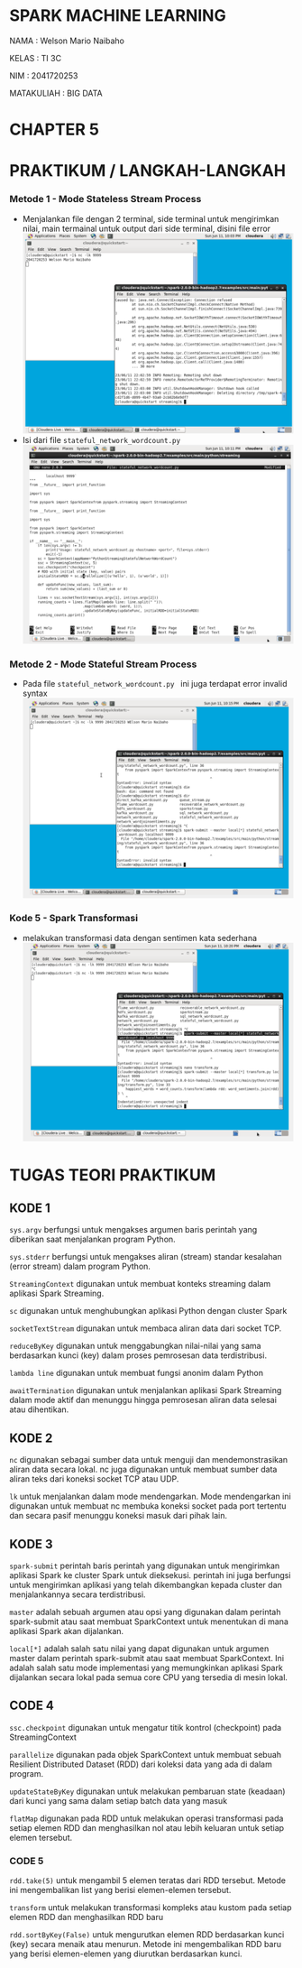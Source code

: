 # SPARK MACHINE LEARNING
NAMA : Welson Mario Naibaho

KELAS : TI 3C

NIM : 2041720253

MATAKULIAH : BIG DATA
# CHAPTER 5
# PRAKTIKUM / LANGKAH-LANGKAH

### Metode 1 - Mode Stateless Stream Process
- Menjalankan file dengan 2 terminal, side terminal untuk mengirimkan nilai, main termainal untuk output dari side terminal, disini file error
![](img/image1.png)
- Isi dari file <code>stateful_network_wordcount.py</code>
![](img/image2.png)

### Metode 2 - Mode Stateful Stream Process
- Pada file <code>stateful_network_wordcount.py </code> ini juga terdapat error invalid syntax
![](img/image3.png)

### Kode 5 - Spark Transformasi
- melakukan transformasi data dengan sentimen kata sederhana
![](img/image4.png)

# TUGAS TEORI PRAKTIKUM 
## KODE 1

<code>sys.argv</code> berfungsi untuk mengakses argumen baris perintah yang diberikan saat menjalankan program Python.

<code>sys.stderr</code> berfungsi untuk mengakses aliran (stream) standar kesalahan (error stream) dalam program Python.

<code>StreamingContext</code> digunakan untuk membuat konteks streaming dalam aplikasi Spark Streaming.

<code>sc</code> digunakan untuk menghubungkan aplikasi Python dengan cluster Spark

<code>socketTextStream</code> digunakan untuk membaca aliran data dari socket TCP.

<code>reduceByKey</code> digunakan untuk menggabungkan nilai-nilai yang sama berdasarkan kunci (key) dalam proses pemrosesan data terdistribusi.

<code>lambda line</code> digunakan untuk membuat fungsi anonim dalam Python

<code>awaitTermination</code> digunakan untuk menjalankan aplikasi Spark Streaming dalam mode aktif dan menunggu hingga pemrosesan aliran data selesai atau dihentikan.

## KODE 2

<code>nc</code> digunakan sebagai sumber data untuk menguji dan mendemonstrasikan aliran data secara lokal. nc juga digunakan untuk membuat sumber data aliran teks dari koneksi socket TCP atau UDP.

<code>lk</code> untuk menjalankan dalam mode mendengarkan. Mode mendengarkan ini digunakan untuk membuat nc membuka koneksi socket pada port tertentu dan secara pasif menunggu koneksi masuk dari pihak lain.

## KODE 3

<code>spark-submit</code> perintah baris perintah yang digunakan untuk mengirimkan aplikasi Spark ke cluster Spark untuk dieksekusi. perintah ini juga berfungsi untuk mengirimkan aplikasi yang telah dikembangkan kepada cluster dan menjalankannya secara terdistribusi.

<code>master</code> adalah sebuah argumen atau opsi yang digunakan dalam perintah spark-submit atau saat membuat SparkContext untuk menentukan di mana aplikasi Spark akan dijalankan.

<code>local[*]</code> adalah salah satu nilai yang dapat digunakan untuk argumen master dalam perintah spark-submit atau saat membuat SparkContext. Ini adalah salah satu mode implementasi yang memungkinkan aplikasi Spark dijalankan secara lokal pada semua core CPU yang tersedia di mesin lokal.

## CODE 4

<code>ssc.checkpoint</code> digunakan untuk mengatur titik kontrol (checkpoint) pada StreamingContext

<code>parallelize</code> digunakan pada objek SparkContext untuk membuat sebuah Resilient Distributed Dataset (RDD) dari koleksi data yang ada di dalam program.

<code>updateStateByKey</code> digunakan untuk melakukan pembaruan state (keadaan) dari kunci yang sama dalam setiap batch data yang masuk

<code>flatMap</code> digunakan pada RDD untuk melakukan operasi transformasi pada setiap elemen RDD dan menghasilkan nol atau lebih keluaran untuk setiap elemen tersebut. 


### CODE 5

<code>rdd.take(5)</code> untuk mengambil 5 elemen teratas dari RDD tersebut. Metode ini mengembalikan list yang berisi elemen-elemen tersebut.

<code>transform</code> untuk melakukan transformasi kompleks atau kustom pada setiap elemen RDD dan menghasilkan RDD baru

<code>rdd.sortByKey(False)</code> untuk mengurutkan elemen RDD berdasarkan kunci (key) secara menaik atau menurun. Metode ini mengembalikan RDD baru yang berisi elemen-elemen yang diurutkan berdasarkan kunci.